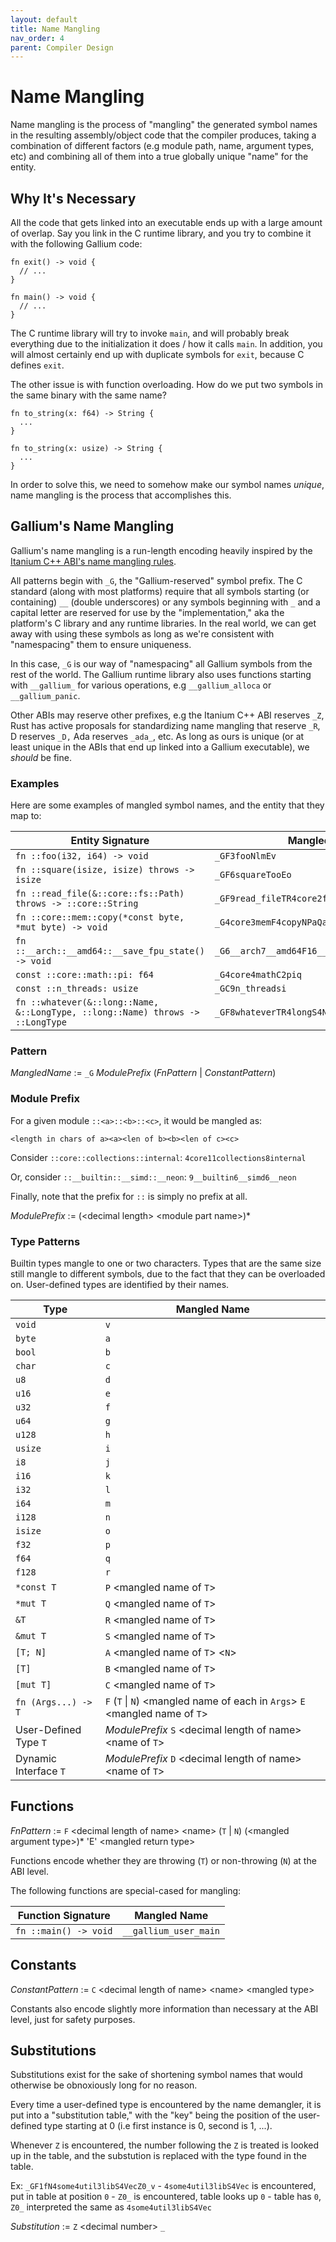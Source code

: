 ```yaml
---
layout: default
title: Name Mangling
nav_order: 4
parent: Compiler Design
---
```


# Name Mangling
Name mangling is the process of "mangling" the generated symbol names in the
resulting assembly/object code that the compiler produces, taking a combination
of different factors (e.g module path, name, argument types, etc) and combining
all of them into a true globally unique "name" for the entity. 

## Why It's Necessary
All the code that gets linked into an executable ends up with a large amount of overlap. Say you
link in the C runtime library, and you try to combine it with the following Gallium code:

```
fn exit() -> void {
  // ...
}

fn main() -> void {
  // ...
}
```

The C runtime library will try to invoke `main`, and will probably break everything
due to the initialization it does / how it calls `main`. In addition, you will almost certainly
end up with duplicate symbols for `exit`, because C defines `exit`. 

The other issue is with function overloading. How do we put two symbols in the same binary with the same name?

```
fn to_string(x: f64) -> String { 
  ...
}

fn to_string(x: usize) -> String {
  ...
}
```

In order to solve this, we need to somehow make our symbol names *unique*, name mangling is the process
that accomplishes this. 

## Gallium's Name Mangling
Gallium's name mangling is a run-length encoding heavily inspired by 
the [Itanium C++ ABI's name mangling rules](https://itanium-cxx-abi.github.io/cxx-abi/abi.html#mangling).

All patterns begin with `_G`, the "Gallium-reserved" symbol prefix. The C standard 
(along with most platforms) require that all symbols starting (or containing) `__` (double
underscores) or any symbols beginning with `_` and a capital letter are reserved for use 
by the "implementation," aka the platform's C library and any runtime libraries. In the 
real world, we can get away with using these symbols as long as we're consistent with 
"namespacing" them to ensure uniqueness. 

In this case, `_G` is our way of "namespacing" all Gallium symbols from the rest of the world. 
The Gallium runtime library also uses functions starting with `__gallium_` for various
operations, e.g `__gallium_alloca` or `__gallium_panic`. 

Other ABIs may reserve other prefixes, e.g the Itanium C++ ABI reserves `_Z`, 
Rust has active proposals for standardizing name mangling that reserve `_R`,
D reserves `_D,` Ada reserves `_ada_`, etc. As long as ours is unique (or at
least unique in the ABIs that end up linked into a Gallium executable), we *should* be fine.

### Examples
Here are some examples of mangled symbol names, and the entity that they map to:

| Entity Signature                                                                | Mangled Name                                  |
|---------------------------------------------------------------------------------|-----------------------------------------------|
| `fn ::foo(i32, i64) -> void`                                                    | `_GF3fooNlmEv`                                |
| `fn ::square(isize, isize) throws -> isize`                                     | `_GF6squareTooEo`                             |
| `fn ::read_file(&::core::fs::Path) throws -> ::core::String`                    | `_GF9read_fileTR4core2fsS4PathE4coreS6String` |
| `fn ::core::mem::copy(*const byte, *mut byte) -> void`                          | `_G4core3memF4copyNPaQaEv`                    |
| `fn ::__arch::__amd64::__save_fpu_state() -> void`                              | `_G6__arch7__amd64F16__save_fpu_stateNEv`     |
| `const ::core::math::pi: f64`                                                   | `_G4core4mathC2piq`                           |
| `const ::n_threads: usize`                                                      | `_GC9n_threadsi`                              |
| `fn ::whatever(&::long::Name, &::LongType, ::long::Name) throws -> ::LongType`  | `_GF8whateverTR4longS4NameRS8LongTypeZ0_EZ1_` |

### Pattern
*MangledName* := `_G` *ModulePrefix* (*FnPattern* | *ConstantPattern*) 

### Module Prefix
For a given module `::<a>::<b>::<c>`, it would be mangled as:

`<length in chars of a><a><len of b><b><len of c><c>`

Consider `::core::collections::internal`: `4core11collections8internal`

Or, consider `::__builtin::__simd::__neon`: `9__builtin6__simd6__neon`

Finally, note that the prefix for `::` is simply no prefix at all. 

*ModulePrefix* := (\<decimal length\> \<module part name\>)*

### Type Patterns
Builtin types mangle to one or two characters. Types that are the same 
size still mangle to different symbols, due to the fact that they can 
be overloaded on. User-defined types are identified by their names. 

| Type                  | Mangled Name                                                                    |
|-----------------------|---------------------------------------------------------------------------------|
| `void`                | `v`                                                                             |
| `byte`                | `a`                                                                             |
| `bool`                | `b`                                                                             |
| `char`                | `c`                                                                             |
| `u8`                  | `d`                                                                             |
| `u16`                 | `e`                                                                             |
| `u32`                 | `f`                                                                             |
| `u64`                 | `g`                                                                             |
| `u128`                | `h`                                                                             |
| `usize`               | `i`                                                                             |
| `i8`                  | `j`                                                                             |
| `i16`                 | `k`                                                                             |
| `i32`                 | `l`                                                                             |
| `i64`                 | `m`                                                                             |
| `i128`                | `n`                                                                             |
| `isize`               | `o`                                                                             |
| `f32`                 | `p`                                                                             |
| `f64`                 | `q`                                                                             |
| `f128`                | `r`                                                                             |
| `*const T`            | `P` \<mangled name of `T`\>                                                     |
| `*mut T`              | `Q` \<mangled name of `T`\>                                                     |
| `&T`                  | `R` \<mangled name of `T`\>                                                     |
| `&mut T`              | `S` \<mangled name of `T`\>                                                     |
| `[T; N]`              | `A` \<mangled name of `T`\> \<`N`\>                                             |
| `[T]`                 | `B` \<mangled name of `T`\>                                                     |
| `[mut T]`             | `C` \<mangled name of `T`\>                                                     |
| `fn (Args...) -> T`   | `F` (`T` \| `N`) \<mangled name of each in `Args`\> `E` \<mangled name of `T`\> |
| User-Defined Type `T` | *ModulePrefix* `S` \<decimal length of name\> \<name of `T`\>                   |
| Dynamic Interface `T` | *ModulePrefix* `D` \<decimal length of name\> \<name of `T`\>                   |

## Functions
*FnPattern* :=  `F` \<decimal length of name\> \<name\> (`T` | `N`) (\<mangled argument type\>)* 'E' \<mangled return type\> 

Functions encode whether they are throwing (`T`) or non-throwing (`N`) at the ABI level.

The following functions are special-cased for mangling:

| Function Signature    | Mangled Name          |
|-----------------------|-----------------------|
| `fn ::main() -> void` | `__gallium_user_main` |

## Constants
*ConstantPattern* := `C` \<decimal length of name\> \<name\> \<mangled type\>

Constants also encode slightly more information than necessary at the ABI level, just for safety
purposes. 

## Substitutions
Substitutions exist for the sake of shortening symbol names that would otherwise
be obnoxiously long for no reason.

Every time a user-defined type is encountered by the name demangler, 
it is put into a "substitution table," with the "key" being the position
of the user-defined type starting at 0 (i.e first instance is 0, second 
is 1, ...).

Whenever `Z` is encountered, the number following the `Z` is treated 
is looked up in the table, and the substution is replaced with the type 
found in the table. 

Ex: `_GF1fN4some4util3libS4VecZ0_v`
    - `4some4util3libS4Vec` is encountered, put in table at position `0` 
    - `Z0_` is encountered, table looks up `0`
    - table has `0`, `Z0_` interpreted the same as `4some4util3libS4Vec`

*Substitution* := `Z` \<decimal number\> `_`
